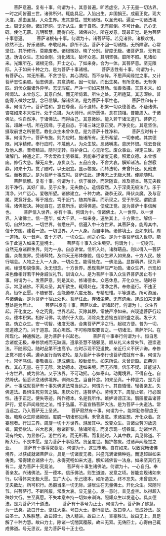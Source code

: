 <!-- { "loadSidebar": true } -->
　　菩萨意遍。复有十事。何谓为十。其意普遍。旷若虚空。入于无量一切法界。一时之间皆遍三世。诸佛所兴。辄能具足。入胎出生。弃国捐王。成最正觉。现大灭度。悉由圣慧。入众生界。志其意性。觉知诸根。以圣光明。遍至一切诸法境土。周无边际。诸幻罗网。无所从生。至于自然。无有颠倒。不可计会。己心无碍。使他无蔽。光明智慧。而得自在。诸佛兴时。所在发意。现最正觉。是为菩萨十事意遍。
　　菩萨诸根有十事。何谓为十。诸菩萨等。若见诸佛。诸根欢悦。欣然不还。好乐诸佛。奉敬经典。靡所不达。菩萨不回一切诸根。无所障塞。心常坚住。其所修行。莫能废者。诸根微妙。晓了分别。智度无极。诸菩萨意。无有进退。劝诲众生。志如金刚。消化诸法。破坏众恶。其明坚强。靡所不照。见诸如来。光耀所在。诸根无怪。开士之心。了如来身。合为一体。其菩萨意。至无限际。入于如来十种之力。是为菩萨十事诸根。
　　菩萨志性有十事。何谓为十。有菩萨心。常无所著。不贪世俗。其心清彻。而不杂碎。不思声闻缘觉之事。又计菩萨志性柔顺。恒志佛道。其意清和。因一切智。而出生矣。有所念者。无有俦匹。消伏众魔诸外异学。志无瑕疵。严净一切如来慧场。恒善救摄。其意本末。如所闻法。未曾忽忘。其意自然。而无所倚着。所生之处。无所适莫。其志深妙。普能得入微妙之慧。念已信解。解诸佛法。是为菩萨十事性也。
　　菩萨性和有十事。何谓为十。菩萨性和。意在尊豪。而不退转。积累一切众德善法。不疑诸佛。咨嗟如来本末性行。处于总摄。为大师行。闻所愿俱。念在顶相。普能周入。于诸佛法。性自然净。于诸佛法。而得由己。其意微妙。能入若干诸法道门。菩萨元首。超越一切。所在因缘。于道自恣。于诸三昧定意正受。严净变化。其意坚住。摄取前世之所誓愿。教化众生未曾休息。是为菩萨十性净和。
　　菩萨应时有十事。何谓为十。菩萨布施。则为应时。施诸所有。无所希望。一切奉戒。其禁德限。闲净精修。奉行应时。不蔑他人。为众生故。忍诸嗔恚。患厌怀恨。除去吾我及他人想。普修精进。随时无转。将护身口。心无所忘。废众事业。禅定三昧。遵诸解门。神通之正。不舍爱欲尘劳眷属。若能奉行诸度无极。积累众德。未曾懈废。修行大慈。解无众生。身负众苦。五品应身。不舍大哀。解知诸法。自然寂静。如来十力。觉了随时。以无限宜。显示黎庶。而转法轮。未曾怀还。见他志性。而教诲之。是为菩萨十事应时。菩萨住此。逮佛无上无极大慧。便能随时。
　　菩萨信解。复有十事。何谓为十。信于微妙。而常随宜。难及德本。笃无央数若干净行。其好广普。见于众生。无央数心。造信寂然。入于深奥无极法门。乐于清净。兴广远心。爱敬所望。诸佛建立。十种力故。谦恭无双。降伏众魔。及与官属。究竟好业。等于报应。笃于近门。随其所喜。而示现之。受于所受。谓欲逮得。诸佛授决。神足自在。恣意所乐。欲得佛道。便成正觉。是为菩萨十事信解也。
　　菩萨信入世界。亦有十事。何谓为十。信诸佛土。入一世界。以一世界。入诸佛土。信一莲华。如大千界。一如来身。遍坐其上。十方佛土。解信一切。自然如空。一切世界。普悉庄严。信遍入中十方世界。其菩萨身。能周其中。信十方国。建着一迹。一切世界。入一人身。而自申畅。诸佛境土。至如来树。周一道场。以一音声。告十方界。一切众生。闻之心悦。是为十事菩萨信入世界。能住于此遍入如来无量境土。
　　菩萨有十事入众生境界。何谓为十。一切身形。自然无身诸群生界。则为一身。自恣讲堂。信所入处。诸群萌品。则以得入一菩萨腹。众黎庶界。受诸释梵。及四天王形体像貌。信众生界入如来身。十方人民。蚑行喘息。人物之土入一人身。一切众生。能得处在。一佛法品。显群萌界。现为声闻。缘觉形貌像类。永无想念。十方世界。悉现菩萨庄严功勋。诸众生界。示现如来色像相好若干种身威仪礼节。训诲众人。是为菩萨十事入众生界菩萨居止有十事。何谓为十。发菩萨意。则是其处。修诸德本。众恶休息。开化众生。随时导示。常见诸佛。不离众圣。其所欲生。辄得处在。清净之界。奉修道行。不违正真。恒怀正愿。不随邪誓。佥能遵奉六度无极。专精思惟。平等道法。所可游居。与诸佛会。是为菩萨十宿止处也。菩萨住此。弃诸尘劳。无有遗余。逮成如来无量慧处是为居止。
　　菩萨兴发有十事。菩萨以此。断诸起行。何谓为十。众生界起。开化度之。令之究竟。世界若起。灭除其秽。常使严净如来。兴现逮菩萨行起众。德本积累。相好习佛。功勋兴于大哀。消除众生苦恼五阴炽盛之衰。发于大哀。劝立众生。安一切智。诸度无极。合集菩萨严净之行。起权方便。普为一切。现道德之门。兴于道意。其心坦然。不可称限取要言之。一切诸法。菩萨所兴。在所现化。神通解达。是为菩萨十兴起也。
　　菩萨有十事奉行何谓为十。恒自思念诸度无极。奉修禁戒而无缺漏。遵承圣慧不随邪见。顺从礼义未曾失节。遵崇道法。不随邪见。随时品第不违高节。应时示现不犯道教。亲近行义不厌训诲。奉修正觉不随小乘。遵承圣行而转法轮。是为菩萨十事奉行也菩萨成就有十事。何谓为十。常怀笃信。奉敬善友。逮成佛法。殷勤爱乐。如来所说。未曾谤毁。正典训教。其心无量。在于无际。劝助德本。逮如来境。而无齐限。信乐不疑。普能游入十方世界。成为佛法。又于法界。不可动摇。心如泰山。动魔境界。不得自在。自然降伏。恒悉识念诸佛境界。训诲众生。当自怀念。如来至真。十种慧力。是为菩萨。十事成就菩萨有十事失佛道法常当远之。何谓为十。其自憍慢。轻善亲友。失佛道法。畏惧生死穷苦之恼。患厌众行。违菩萨心。劳惓天下。周旋止顿。行必固性。违于正定。便失等迹。所作德本。名是我所作。嫉妒诽谤正法。翳匿覆盖诸菩萨行。爱乐声闻缘觉之法。憎于弘履。不喜宣畅菩萨大法。是为菩萨十失道法。常当远之。乃入菩萨无上圣贤。
　　菩萨寂然有十事。何谓为十。能常勤修智度无极。瞻察众生除诸颠倒。度脱一切诸邪见缚。未曾发意。求诸妄想。开化众着。贪妄想者。行过三界。周旋一切十方世界。游居其中。改变众生。贪诸尘劳习放逸者。离爱欲法。兴大悲哀。愍诸群黎。除诸所有。而复示现一切眷属。动诸世界。现有终始。为显修行。游世俗法。而无所著。而复随时。入其中教。具见佛道。不断大行。不畏本愿。是为菩萨十事寂然。贤圣度世。摄护黎庶。过诸声闻缘觉之业。
　　菩萨有十事得究竟法。何谓为十。这生堕地。自在如来。以致究畅诸佛境界。以获成就诸菩萨业。具足一切诸度无极。兴盛充满诸佛种姓。而逮超越如来俦类。常得建立诸佛十力。永得究畅如来大道。解知诸佛皆一法身。如来至真行无有二。是为菩萨十究竟法。
　　菩萨有十事生诸佛法。何谓为十。一心自归。奉善亲友。兴诸佛法。至一德本。信乐佛法。则生道迹。发意之顷。皆能变现诸如来行。以得怀来无极大愿。生广大心。乐己德本。如所造立。终不忘失。未曾患厌。无央数劫。所可积行。悉摄当来一切无际。游居生在无量佛土。开化众生。常随时节。兴菩萨行。不断所履。常发大哀。显无量心。发一意时。普见虚空。以得超入殊妙大行。生至真愿。不失本意奉持一切如来训诲。照耀众生以发道心。具众德法。是为菩萨兴十道法。
　　菩萨有十事号为正士。何谓为十。菩萨解了佛慧。为一法身。故曰开士。坚住大乘。号曰大士。奉行豪法。故曰尊人。觉成妙法。故曰圣士。入殊胜慧。故曰超士。劝人精进。故曰上人。宣豪胜法。故曰无上。具足解了十种力慧。故曰力士。除诸一切闇冥覆蔽。故曰无双。无俦匹士。心得由己辄成佛道。号无思议。是为菩萨号十正士也。
